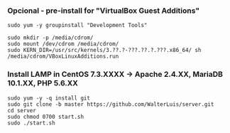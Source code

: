 ### Opcional - pre-install for "VirtualBox Guest Additions"
    sudo yum -y groupinstall "Development Tools"
    
    sudo mkdir -p /media/cdrom/
    sudo mount /dev/cdrom /media/cdrom/
    sudo KERN_DIR=/usr/src/kernels/3.??.?-???.??.?.???.x86_64/ sh /media/cdrom/VBoxLinuxAdditions.run

### Install LAMP in CentOS 7.3.XXXX -> Apache 2.4.XX, MariaDB 10.1.XX, PHP 5.6.XX
    sudo yum -y -q install git
    sudo git clone -b master https://github.com/WalterLuis/server.git
    cd server
    sudo chmod 0700 start.sh
    sudo ./start.sh
